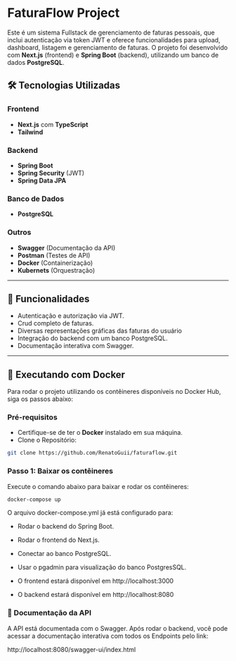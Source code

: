 # FaturaFlow Project

Este é um sistema Fullstack de gerenciamento de faturas pessoais, que inclui autenticação via token JWT e oferece funcionalidades para upload, dashboard, listagem e gerenciamento de faturas. O projeto foi desenvolvido com **Next.js** (frontend) e **Spring Boot** (backend), utilizando um banco de dados **PostgreSQL**.

## 🛠 Tecnologias Utilizadas

### Frontend
- **Next.js** com **TypeScript**
- **Tailwind**

### Backend
- **Spring Boot**
- **Spring Security** (JWT)
- **Spring Data JPA**

### Banco de Dados
- **PostgreSQL**

### Outros
- **Swagger** (Documentação da API)
- **Postman** (Testes de API)
- **Docker** (Containerização)
- **Kubernets** (Orquestração)

---

## 🚀 Funcionalidades

- Autenticação e autorização via JWT.
- Crud completo de faturas.
- Diversas representações gráficas das faturas do usuário
- Integração do backend com um banco PostgreSQL.
- Documentação interativa com Swagger.

---

## 🐳 Executando com Docker

Para rodar o projeto utilizando os contêineres disponíveis no Docker Hub, siga os passos abaixo:

### Pré-requisitos
- Certifique-se de ter o **Docker** instalado em sua máquina.
- Clone o Repositório:
```bash
git clone https://github.com/RenatoGuii/faturaflow.git
```

### Passo 1: Baixar os contêineres
Execute o comando abaixo para baixar e rodar os contêineres:

```bash
docker-compose up
```

O arquivo docker-compose.yml já está configurado para:

- Rodar o backend do Spring Boot.
- Rodar o frontend do Next.js.
- Conectar ao banco PostgreSQL.
- Usar o pgadmin para visualização do banco PostgresSQL.


- O frontend estará disponível em http://localhost:3000
- O backend estará disponível em http://localhost:8080


### 📝 Documentação da API
A API está documentada com o Swagger. Após rodar o backend, você pode acessar a documentação interativa com todos os Endpoints pelo link:

http://localhost:8080/swagger-ui/index.html
